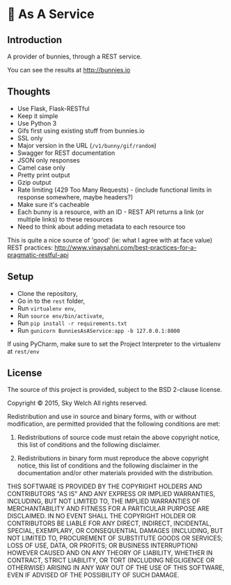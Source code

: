 # :rabbit: As A Service

## Introduction
A provider of bunnies, through a REST service.

You can see the results at http://bunnies.io

## Thoughts

* Use Flask, Flask-RESTful
* Keep it simple
* Use Python 3
* Gifs first using existing stuff from bunnies.io
* SSL only
* Major version in the URL (`/v1/bunny/gif/random`)
* Swagger for REST documentation
* JSON only responses
* Camel case only
* Pretty print output
* Gzip output
* Rate limiting (429 Too Many Requests) - (include functional limits in response somewhere, maybe headers?)
* Make sure it's cacheable
* Each bunny is a resource, with an ID - REST API returns a link (or multiple links) to these resources
 * Need to think about adding metadata to each resource too

This is quite a nice source of 'good' (ie: what I agree with at face value) REST practices: http://www.vinaysahni.com/best-practices-for-a-pragmatic-restful-api

## Setup
* Clone the repository,
* Go in to the `rest` folder,
* Run `virtualenv env`,
* Run `source env/bin/activate`,
* Run `pip install -r requirements.txt`
* Run `gunicorn BunniesAsAService:app -b 127.0.0.1:8000`

If using PyCharm, make sure to set the Project Interpreter to the virtualenv at `rest/env`

## License
The source of this project is provided, subject to the BSD 2-clause license.

Copyright © 2015, Sky Welch
All rights reserved.

Redistribution and use in source and binary forms, with or without modification, are permitted provided that the following conditions are met:

1. Redistributions of source code must retain the above copyright notice, this list of conditions and the following disclaimer.

2. Redistributions in binary form must reproduce the above copyright notice, this list of conditions and the following disclaimer in the documentation and/or other materials provided with the distribution.

THIS SOFTWARE IS PROVIDED BY THE COPYRIGHT HOLDERS AND CONTRIBUTORS "AS IS" AND ANY EXPRESS OR IMPLIED WARRANTIES, INCLUDING, BUT NOT LIMITED TO, THE IMPLIED WARRANTIES OF MERCHANTABILITY AND FITNESS FOR A PARTICULAR PURPOSE ARE DISCLAIMED. IN NO EVENT SHALL THE COPYRIGHT HOLDER OR CONTRIBUTORS BE LIABLE FOR ANY DIRECT, INDIRECT, INCIDENTAL, SPECIAL, EXEMPLARY, OR CONSEQUENTIAL DAMAGES (INCLUDING, BUT NOT LIMITED TO, PROCUREMENT OF SUBSTITUTE GOODS OR SERVICES; LOSS OF USE, DATA, OR PROFITS; OR BUSINESS INTERRUPTION) HOWEVER CAUSED AND ON ANY THEORY OF LIABILITY, WHETHER IN CONTRACT, STRICT LIABILITY, OR TORT (INCLUDING NEGLIGENCE OR OTHERWISE) ARISING IN ANY WAY OUT OF THE USE OF THIS SOFTWARE, EVEN IF ADVISED OF THE POSSIBILITY OF SUCH DAMAGE.
